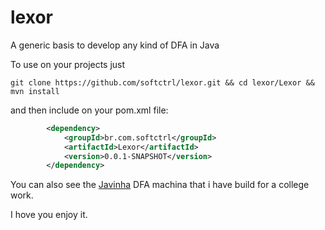 # lexor
A generic basis to develop any kind of DFA in Java

To use on your projects just

```shell
git clone https://github.com/softctrl/lexor.git && cd lexor/Lexor && mvn install
```

and then include on your pom.xml file:

```xml
		<dependency>
			<groupId>br.com.softctrl</groupId>
			<artifactId>Lexor</artifactId>
			<version>0.0.1-SNAPSHOT</version>
		</dependency>
```

You can also see the [Javinha](https://github.com/softctrl/javinha-lexor) DFA machina that i have build for a college work.

I hove you enjoy it.

